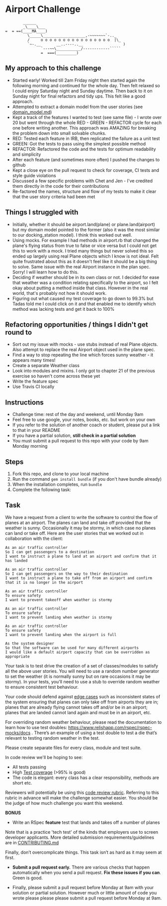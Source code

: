 Airport Challenge
=================

```
        ______
        _\____\___
=  = ==(____MA____)
          \_____\___________________,-~~~~~~~`-.._
          /     o o o o o o o o o o o o o o o o  |\_
          `~-.__       __..----..__                  )
                `---~~\___________/------------`````
                =  ===(_________)

```

My approach to this challenge
-----------------------------

* Started early! Worked till 2am Friday night then started again the following morning and continued for the whole day. Then felt relaxed so I could enjoy Saturday night and Sunday daytime. Then back to it on Sunday night for final refactors and tidy ups. This felt like a good approach.
* Attempted to extract a domain model from the user stories (see [domain_model.md](domain_model.md))
* Kept a track of the features I wanted to test (see same file) - I wrote over 20 but went through the whole RED - GREEN - REFACTOR cycle for each one before writing another. This approach was AMAZING for breaking the problem down into small solvable chunks.
* RED: Tested each feature in IRB, then replicated the failure as a unit test
* GREEN: Got the tests to pass using the simplest possible method
* REFACTOR: Refactored the code and the tests for optimum readability and simplicity
* After each feature (and sometimes more often) I pushed the changes to github
* Kept a close eye on the pull request to check for coverage, CI tests and style guide violations
* Discussed a few specific problems with Chet and Jen - I've credited them directly in the code for their contributions
* Re-factored the names, structure and flow of my tests to make it clear that the user story criteria had been met

Things I struggled with
-----------------------
* Initially, whether it should be airport.land(plane) or plane.land(airport) but my domain model pointed to the former (also it was the most similar to our docking_station model). I think this worked out well.
* Using mocks. For example I had methods in airport.rb that changed the plane's flying status from true to false or vice versa but I could not get this to work with a mock. I tried many things but never solved this so ended up largely using real Plane objects which I know is not ideal. Felt quite frustrated about this as it doesn't feel like it should be a big thing to solve. Same issue with the real Airport instance in the plan spec. Sorry! I will learn how to do this.
* Deciding if weather should be in its own class or not. I decided for ease that weather was a condition relating specifically to the airport, so I felt okay about putting a method inside that class. However in the real world, that's probably not how it should work.
* Figuring out what caused my test coverage to go down to 99.3% but Tadas told me I could click on it and that enabled me to identify which method was lacking tests and get it back to 100%

Refactoring opportunities / things I didn't get round to
--------------------------------------------------------
* Sort out my issue with mocks - use stubs instead of real Plane objects. Also attempt to replace the real Airport object used in the plane spec.
* Find a way to stop repeating the line which forces sunny weather - it appears many times!
* Create a separate Weather class
* Look into modules and mixins. I only got to chapter 21 of the previous exercise so haven't come across these yet
* Write the feature spec
* Use Travis CI locally

Instructions
---------

* Challenge time: rest of the day and weekend, until Monday 9am
* Feel free to use google, your notes, books, etc. but work on your own
* If you refer to the solution of another coach or student, please put a link to that in your README
* If you have a partial solution, **still check in a partial solution**
* You must submit a pull request to this repo with your code by 9am Monday morning

Steps
-------

1. Fork this repo, and clone to your local machine
2. Run the command `gem install bundle` (if you don't have bundle already)
3. When the installation completes, run `bundle`
4. Complete the following task:

Task
-----

We have a request from a client to write the software to control the flow of planes at an airport. The planes can land and take off provided that the weather is sunny. Occasionally it may be stormy, in which case no planes can land or take off.  Here are the user stories that we worked out in collaboration with the client:

```
As an air traffic controller
So I can get passengers to a destination
I want to instruct a plane to land at an airport and confirm that it has landed

As an air traffic controller
So I can get passengers on the way to their destination
I want to instruct a plane to take off from an airport and confirm that it is no longer in the airport

As an air traffic controller
To ensure safety
I want to prevent takeoff when weather is stormy

As an air traffic controller
To ensure safety
I want to prevent landing when weather is stormy

As an air traffic controller
To ensure safety
I want to prevent landing when the airport is full

As the system designer
So that the software can be used for many different airports
I would like a default airport capacity that can be overridden as appropriate
```

Your task is to test drive the creation of a set of classes/modules to satisfy all the above user stories. You will need to use a random number generator to set the weather (it is normally sunny but on rare occasions it may be stormy). In your tests, you'll need to use a stub to override random weather to ensure consistent test behaviour.

Your code should defend against [edge cases](http://programmers.stackexchange.com/questions/125587/what-are-the-difference-between-an-edge-case-a-corner-case-a-base-case-and-a-b) such as inconsistent states of the system ensuring that planes can only take off from airports they are in; planes that are already flying cannot takes off and/or be in an airport; planes that are landed cannot land again and must be in an airport, etc.

For overriding random weather behaviour, please read the documentation to learn how to use test doubles: https://www.relishapp.com/rspec/rspec-mocks/docs . There’s an example of using a test double to test a die that’s relevant to testing random weather in the test.

Please create separate files for every class, module and test suite.

In code review we'll be hoping to see:

* All tests passing
* High [Test coverage](https://github.com/makersacademy/course/blob/master/pills/test_coverage.md) (>95% is good)
* The code is elegant: every class has a clear responsibility, methods are short etc.

Reviewers will potentially be using this [code review rubric](docs/review.md).  Referring to this rubric in advance will make the challenge somewhat easier.  You should be the judge of how much challenge you want this weekend.

**BONUS**

* Write an RSpec **feature** test that lands and takes off a number of planes

Note that is a practice 'tech test' of the kinds that employers use to screen developer applicants.  More detailed submission requirements/guidelines are in [CONTRIBUTING.md](CONTRIBUTING.md)

Finally, don’t overcomplicate things. This task isn’t as hard as it may seem at first.

* **Submit a pull request early.**  There are various checks that happen automatically when you send a pull request.  **Fix these issues if you can**.  Green is good.

* Finally, please submit a pull request before Monday at 9am with your solution or partial solution.  However much or little amount of code you wrote please please please submit a pull request before Monday at 9am.

